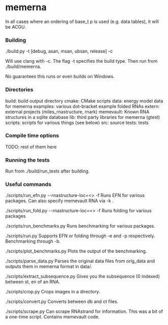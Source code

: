 # memerna

In all cases where an ordering of base_t p is used (e.g. data tables), it will be ACGU.

### Building

./build.py -t [debug, asan, msan, ubsan, release] -c

Will use clang with -c. The flag -t specifies the build type. Then run from ./build/memerna.

No guarantees this runs or even builds on Windows.

### Directories

build: build output directory
cmake: CMake scripts
data: energy model data for memerna
examples: various dot-bracket example folded RNAs
extern: external projects (miles_rnastructure, rnark)
memevault: Known RNA structures in a sqlite database
lib: third party libraries for memerna (gtest)
scripts: scripts for various things (see below)
src: source
tests: tests

### Compile time options

TODO: rest of them here

### Running the tests
Run from ./build/run_tests after building.

### Useful commands

./scripts/run_efn.py --rnastructure-loc=<> -f <ct or db filename>
Runs EFN for various packages. Can also specify memevault RNA via -k <memevault name>.

./scripts/run_fold.py --rnastructure-loc=<> -f <ct or db filename>
Runs folding for various packages

./scripts/run_benchmarks.py
Runs benchmarking for various packages.

./scripts/run.py
Supports EFN or folding through -e and -p respectively. Benchmarking through -b.

./scripts/plot_benchmarks.py
Plots the output of the benchmarking.

./scripts/parse_data.py
Parses the original data files from orig_data and outputs them in memerna format in data/.

./scripts/extract_subsequence.py
Gives you the subsequence (0 indexed) between st, en of an RNA.

./scripts/crop.py
Crops images in a directory.

./scripts/convert.py
Converts between db and ct files.

./scripts/scrape.py
Can scrape RNAstrand for information. This was a bit of a one-time script. Contains memevault code.
